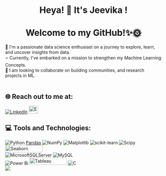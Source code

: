 
<div align="center">
    <h1> Heya! 👋 It's Jeevika ! </h1>
    <h1> Welcome to my GitHub!✨🌞</h1>
</div>

🌱 I'm a passionate data science enthusiast on a journey to explore, learn, and uncover insights from data.<br>⭐️ Currently, I've embarked on a mission to strengthen my Machine Learning Concepts.<br>🤝 I am looking to collaborate on building communities, and research projects in ML.<br><br> 


## 🌐 Reach out to me at:<br> 
[![LinkedIn](https://img.shields.io/badge/LinkedIn-%230077B5.svg?logo=linkedin&logoColor=white)](https://linkedin.com/in/jeevika2003sharma) 
<a href="mailto:jeevika2003sharma@gmail.com">
    <img src="https://cdn4.iconfinder.com/data/icons/social-media-logos-6/512/112-gmail_email_mail-512.png" width="30" height="25" alt="Email">
</a>
## 💻 Tools and Technologies:
![Python](https://img.shields.io/badge/python-3670A0?style=for-the-badge&logo=python&logoColor=ffdd54) [Pandas](https://img.shields.io/badge/pandas-%23150458.svg?style=for-the-badge&logo=pandas&logoColor=white)  ![NumPy](https://img.shields.io/badge/numpy-%23013243.svg?style=for-the-badge&logo=numpy&logoColor=white)  ![Matplotlib](https://img.shields.io/badge/Matplotlib-%23ffffff.svg?style=for-the-badge&logo=Matplotlib&logoColor=black) ![scikit-learn](https://img.shields.io/badge/scikit--learn-%23F7931E.svg?style=for-the-badge&logo=scikit-learn&logoColor=white) ![Scipy](https://img.shields.io/badge/SciPy-%230C55A5.svg?style=for-the-badge&logo=scipy&logoColor=%white)   <img src="https://encrypted-tbn0.gstatic.com/images?q=tbn:ANd9GcQ7K8Ip-hdVgyJoNGoQsPXc6roAyt5bfhCqRFaKSAa4TfBfWiuqD-Rijqual-_KPhdZEg&usqp=CAU" alt="Seaborn" width="120" height="23">   <br>
![MicrosoftSQLServer](https://img.shields.io/badge/Microsoft%20SQL%20Server-CC2927?style=for-the-badge&logo=microsoft%20sql%20server&logoColor=white) ![MySQL](https://img.shields.io/badge/mysql-4479A1.svg?style=for-the-badge&logo=mysql&logoColor=white) <br>
![Power Bi](https://img.shields.io/badge/power_bi-F2C811?style=for-the-badge&logo=powerbi&logoColor=black) <img src="https://www.vhv.rs/dpng/d/204-2048349_tableau-logo-tableau-logo-png-transparent-png.png" alt="Tableau" width="120" height="23">   ![C](https://img.shields.io/badge/c-%2300599C.svg?style=for-the-badge&logo=c&logoColor=white) <br>
![](https://github-readme-stats.vercel.app/api/top-langs/?username=JeevikaSharma&theme=highcontrast&hide_border=false&include_all_commits=false&count_private=false&layout=compact)

